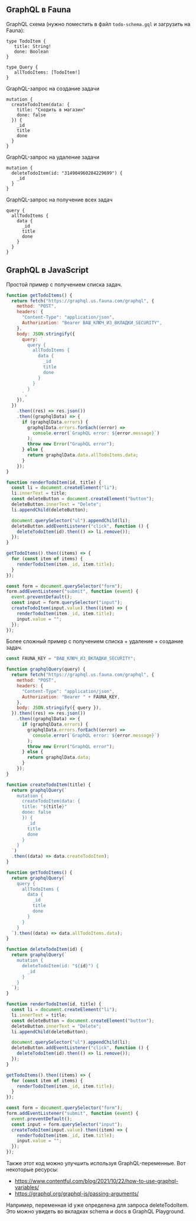 ## GraphQL в Fauna

GraphQL схема (нужно поместить в файл `todo-schema.gql` и загрузить на Fauna):
```gql
type TodoItem {
   title: String!
   done: Boolean
}

type Query {
   allTodoItems: [TodoItem!]
}
```

GraphQL-запрос на создание задачи
```gql
mutation {
  createTodoItem(data: {
    title: "Сходить в магазин"
    done: false
  }) {
    _id
    title
    done
  }
}
```

GraphQL-запрос на удаление задачи
```gql
mutation {
  deleteTodoItem(id: "314904960284229699") {
    _id
  }
}
```

GraphQL-запрос на получение всех задач
```gql
query {
  allTodoItems {
    data {
      _id
      title
      done
    }
  }
}
```

## GraphQL в JavaScript

Простой пример с получением списка задач.
```js
function getTodoItems() {
  return fetch("https://graphql.us.fauna.com/graphql", {
    method: "POST",
    headers: {
      "Content-Type": "application/json",
      Authorization: "Bearer ВАШ_КЛЮЧ_ИЗ_ВКЛАДКИ_SECURITY",
    },
    body: JSON.stringify({
      query: `
        query {
          allTodoItems {
            data {
              _id
              title
              done
            }
          }
        }
      `,
    }),
  })
    .then((res) => res.json())
    .then((graphqlData) => {
      if (graphqlData.errors) {
        graphqlData.errors.forEach((error) =>
          console.error(`GraphQL error: ${error.message}`)
        );
        throw new Error("GraphQL error");
      } else {
        return graphqlData.data.allTodoItems.data;
      }
    });
}

function renderTodoItem(id, title) {
  const li = document.createElement("li");
  li.innerText = title;
  const deleteButton = document.createElement("button");
  deleteButton.innerText = "Delete";
  li.appendChild(deleteButton);

  document.querySelector("ul").appendChild(li);
  deleteButton.addEventListener("click", function () {
    deleteTodoItem(id).then(() => li.remove());
  });
}

getTodoItems().then((items) => {
  for (const item of items) {
    renderTodoItem(item._id, item.title);
  }
});

const form = document.querySelector("form");
form.addEventListener("submit", function (event) {
  event.preventDefault();
  const input = form.querySelector("input");
  createTodoItem(input.value).then((item) => {
    renderTodoItem(item._id, item.title);
    input.value = "";
  });
});
```

Более сложный пример с получением списка + удаление + создание задач.
```js
const FAUNA_KEY = "ВАШ_КЛЮЧ_ИЗ_ВКЛАДКИ_SECURITY";

function graphqlQuery(query) {
  return fetch("https://graphql.us.fauna.com/graphql", {
    method: "POST",
    headers: {
      "Content-Type": "application/json",
      Authorization: "Bearer " + FAUNA_KEY,
    },
    body: JSON.stringify({ query }),
  }).then((res) => res.json())
    .then((graphqlData) => {
      if (graphqlData.errors) {
        graphqlData.errors.forEach((error) =>
          console.error(`GraphQL error: ${error.message}`)
        );
        throw new Error("GraphQL error");
      } else {
        return graphqlData.data;
      }
    });
}

function createTodoItem(title) {
  return graphqlQuery(`
    mutation {
      createTodoItem(data: {
      title: "${title}"
      done: false
      }) {
        _id
        title
        done
      }
    }
  `)
  .then((data) => data.createTodoItem);
}

function getTodoItems() {
  return graphqlQuery(`
    query {
      allTodoItems {
        data {
          _id
          title
          done
        }
      }
    }
  `).then((data) => data.allTodoItems.data);
}

function deleteTodoItem(id) {
  return graphqlQuery(`
    mutation {
      deleteTodoItem(id: "${id}") {
        _id
      }
    }
  `);
}

function renderTodoItem(id, title) {
  const li = document.createElement("li");
  li.innerText = title;
  const deleteButton = document.createElement("button");
  deleteButton.innerText = "Delete";
  li.appendChild(deleteButton);

  document.querySelector("ul").appendChild(li);
  deleteButton.addEventListener("click", function () {
    deleteTodoItem(id).then(() => li.remove());
  });
}

getTodoItems().then((items) => {
  for (const item of items) {
    renderTodoItem(item._id, item.title);
  }
});

const form = document.querySelector("form");
form.addEventListener("submit", function (event) {
  event.preventDefault();
  const input = form.querySelector("input");
  createTodoItem(input.value).then((item) => {
    renderTodoItem(item._id, item.title);
    input.value = "";
  });
});
```

Также этот код можно улучшить используя GraphQL-переменные. Вот некоторые ресурсы:
- https://www.contentful.com/blog/2021/10/22/how-to-use-graphql-variables/
- https://graphql.org/graphql-js/passing-arguments/

Например, переменная id уже определена для запроса deleteTodoItem. Это можно увидеть во вкладках schema и docs в GraphQL Playground.
